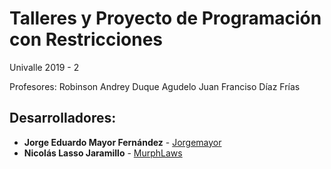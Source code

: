 # Talleres y Proyecto de Programación con Restricciones

Univalle 2019 - 2

Profesores:
Robinson Andrey Duque Agudelo
Juan Franciso Díaz Frías

## Desarrolladores:
* **Jorge Eduardo Mayor Fernández** - [Jorgemayor](https://github.com/Jorgemayor)
* **Nicolás Lasso Jaramillo** - [MurphLaws](https://github.com/MurphLaws)
